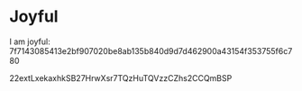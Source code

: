 # Joyful

I am joyful: 7f7143085413e2bf907020be8ab135b840d9d7d462900a43154f353755f6c780


22extLxekaxhkSB27HrwXsr7TQzHuTQVzzCZhs2CCQmBSP